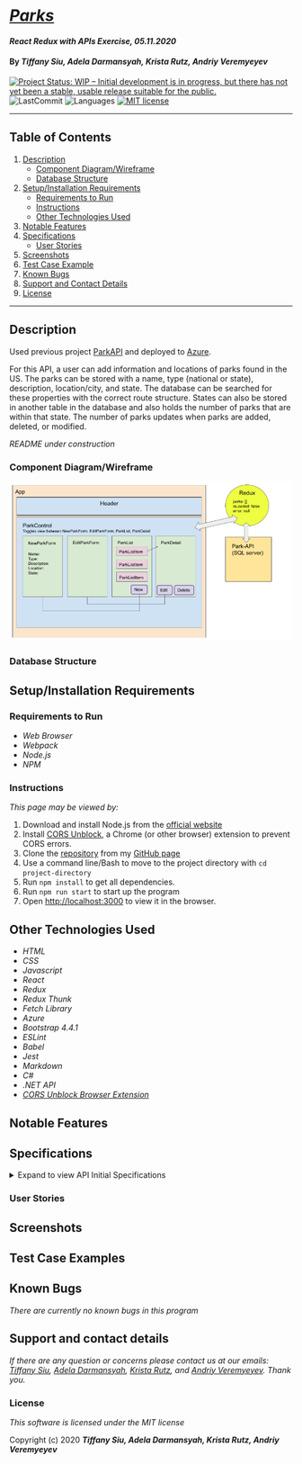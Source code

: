 # _[Parks](https://github.com/ayohana/parks-redux)_

#### _React Redux with APIs Exercise, 05.11.2020_

#### By _**Tiffany Siu, Adela Darmansyah, Krista Rutz, Andriy Veremyeyev**_

<!-- [![Project Status: Inactive – The project has reached a stable, usable state but is no longer being actively developed; support/maintenance will be provided as time allows.](https://www.repostatus.org/badges/latest/inactive.svg)](https://www.repostatus.org/#inactive) -->
<!-- [![Project Status: Active – The project has reached a stable, usable state and is being actively developed.](https://www.repostatus.org/badges/latest/active.svg)](https://www.repostatus.org/#active) -->
[![Project Status: WIP – Initial development is in progress, but there has not yet been a stable, usable release suitable for the public.](https://www.repostatus.org/badges/latest/wip.svg)](https://www.repostatus.org/#wip)
![LastCommit](https://img.shields.io/github/last-commit/ayohana/parks-redux)
![Languages](https://img.shields.io/github/languages/top/ayohana/parks-redux)
[![MIT license](https://img.shields.io/badge/License-MIT-orange.svg)](https://lbesson.mit-license.org/)

---
## Table of Contents
1. [Description](#description)
    - [Component Diagram/Wireframe](#component-diagram/wireframe)
    - [Database Structure](#database-structure)
2. [Setup/Installation Requirements](#setup/installation-requirements)
    - [Requirements to Run](#requirements-to-run)
    - [Instructions](#instructions)
    - [Other Technologies Used](#other-technologies-used)
3. [Notable Features](#notable-features)
4. [Specifications](#specifications)
    - [User Stories](#user-stories)
5. [Screenshots](#screenshots)
6. [Test Case Example](#test-case-example)
7. [Known Bugs](#known-bugs)
8. [Support and Contact Details](#support-and-contact-details)
9. [License](#license)
---
## Description

Used previous project [ParkAPI](https://github.com/TSiu88/ParkAPI) and deployed to [Azure](http://park-info-api.azurewebsites.net/index.html).

For this API, a user can add information and locations of parks found in the US.  The parks can be stored with a name, type (national or state), description, location/city, and state.  The database can be searched for these properties with the correct route structure.  States can also be stored in another table in the database and also holds the number of parks that are within that state.  The number of parks updates when parks are added, deleted, or modified.

_README under construction_
<!-- _Detailed desc w/ purpose/usage, what does, motivation to create, why exists, other info for users/developers to have_ -->

### Component Diagram/Wireframe

<img src="./public/parkapi-componentdiagram.png">

### Database Structure

<!-- <img src="./public/data-structure.png"> -->

## Setup/Installation Requirements

### Requirements to Run
<!-- #### C#
* _.NET Core_
* _ASP.NET Core MVC_
* _MySQL Workbench_
* _MySQL Community Server_
* _Entity Framework_
* _Command Prompt_
* _Web Browser_ -->

* _Web Browser_
* _Webpack_
* _Node.js_
* _NPM_


### Instructions

*This page may be viewed by:*

1. Download and install Node.js from the [official website](https://nodejs.org/en/download/)
2. Install [CORS Unblock](https://chrome.google.com/webstore/detail/cors-unblock/lfhmikememgdcahcdlaciloancbhjino?hl=en), a Chrome (or other browser) extension to prevent CORS errors.
3. Clone the [repository](https://github.com/ayohana/parks-redux.git) from my [GitHub page](https://github.com/TSiu88)
4. Use a command line/Bash to move to the project directory with `cd project-directory`
5. Run `npm install` to get all dependencies. 
6. Run `npm run start` to start up the program 
7. Open [http://localhost:3000](http://localhost:3000) to view it in the browser.

## Other Technologies Used
* _HTML_
* _CSS_
* _Javascript_
* _React_
* _Redux_
* _Redux Thunk_
* _Fetch Library_
* _Azure_
* _Bootstrap 4.4.1_
* _ESLint_
* _Babel_
* _Jest_
* _Markdown_ 
* _C#_
* _.NET API_
* _[CORS Unblock Browser Extension](https://chrome.google.com/webstore/detail/cors-unblock/lfhmikememgdcahcdlaciloancbhjino?hl=en)_

## Notable Features
<!-- _features that make project stand out_ -->

## Specifications

<!-- * _List of features the program should do, from simplest to more complex, handling all possible cases.  Can do as text or put in table, with example input and output -->

<details>
  <summary>Expand to view API Initial Specifications</summary>

| Specification | Input | Output |
| :-------------     | :------------- | :------------- |
| The api displays a home screen with Swagger | Application start | Welcome screen displayed with all possible API calls |
| The api is able to show all parks when GET method is used | GET http://localhost:5000/api/parks | Displays all parks with info |
| The api is able to show all states when GET method is used | GET http://localhost:5000/api/states | Displays all states with info |
| The api is able to show all national or state parks (or other properties) when GET method is used with parameters | GET http://localhost:5000/api/parks?type={national/state} | Displays all national or state parks with info |
| The api is able to show all parks for a state when GET method is used with multiple parameters | GET http://localhost:5000/api/parks?state={stateName}&type={national/state} | Displays all state parks for that state with info |
| The api is able to add parks with POST methods | POST http://localhost:5000/api/parks | Adds new park with provided info and increase count of parks for that state |
| The api is able to edit/update existing parks with PUT method | PUT http://localhost:5000/api/{id} | Update existing park with provided info and correct counts of parks for that state |
| The api is able to delete existing parks with DELETE method | DELETE http://localhost:5000/api/{id} | Delete park from database and decrease count of parks for that state |

</details>

<!-- <details>
  <summary>Click to expand to view Specifications</summary>

| Specification | Input | Output |
| :-------------     | :------------- | :------------- |
| The program displays welcome message and menu with prices | Application start | Welcome message and menu displayed |
| The program displays special deals in readable format | Application start | Special deals displayed ("Buy 2, get 1 free" "3 for $5") |
| The program takes input of user that is not an integer, then assume 0 ordered | Bread="aaa", Pastry="" | Bread=0, Pastry=0 |
| The program takes number of loaves of bread and pastries and displays totals | Bread=4, Pastry=4 | Bread=$20, Pastry=$8, Total=$28 |
| If input qualifies for special deals, costs calculated using discounted price | Bread=3, Pastry=3 | Bread=$10, Pastry=$5, Total=$15 |

</details> -->

### User Stories
<!-- <details>
  <summary>Click to expand to view User Stories </summary> -->

<!-- * As a scheduler, I want to be able to organize nurses vacation schedules without much paperwork so that I can be more efficient.
* As a scheduler, I want to see a list of requests with the overlapping dates and the nurses that sent in the requests organized by priority so I can see which staff member should have priority in getting the request approved. -->

<!-- * Give stories for people who will use this project and what they'd want it to do.  Can include customers/end users, programmers that maintain code, etc. Use "As a <job title/type of user/etc>, I want to...<what want program to achieve>... so that I can...<reason>.-->
<!-- </details> -->

## Screenshots

<!-- _Here is a snippet of what the input looks like:_

![Snippet of input fields](img/snippet1.png)

_Here is a preview of what the output looks like:_

![Snippet of output box](img/snippet2.png) -->

<!-- <details>
  <summary>Expand to view More Screenshots </summary>

  ![Snippet of input fields](img/snippet3.png)


</details> -->

<!-- _{Show pictures using ![alt text](image.jpg), show what library does as concisely as possible but don't need to explain how project solves problem from `code`_ -->

## Test Case Examples
<!-- _Tests are done through MSTest and are run from the command line prompt with `dotnet test` from the `ProjectName.Tests` directory. -->
<!-- _Tests are done through Jest and are run from the command line prompt with `npm test`._ -->

<!-- _Some example tests:_

![Snippet of an example test](img/tester1.png)

![Snippet of an example result](img/tester2.png) -->

<!-- _describe and show how to run tests with `code` examples}_ -->

## Known Bugs

_There are currently no known bugs in this program_

## Support and contact details

_If there are any question or concerns please contact us at our emails: [Tiffany Siu](mailto:tsiu88@gmail.com), [Adela Darmansyah](mailto:#), [Krista Rutz](mailto:rutzkri000@gmail.com), and [Andriy Veremyeyev](mailto:#). Thank you._

### License

*This software is licensed under the MIT license*

Copyright (c) 2020 **_Tiffany Siu, Adela Darmansyah, Krista Rutz, Andriy Veremyeyev_**
